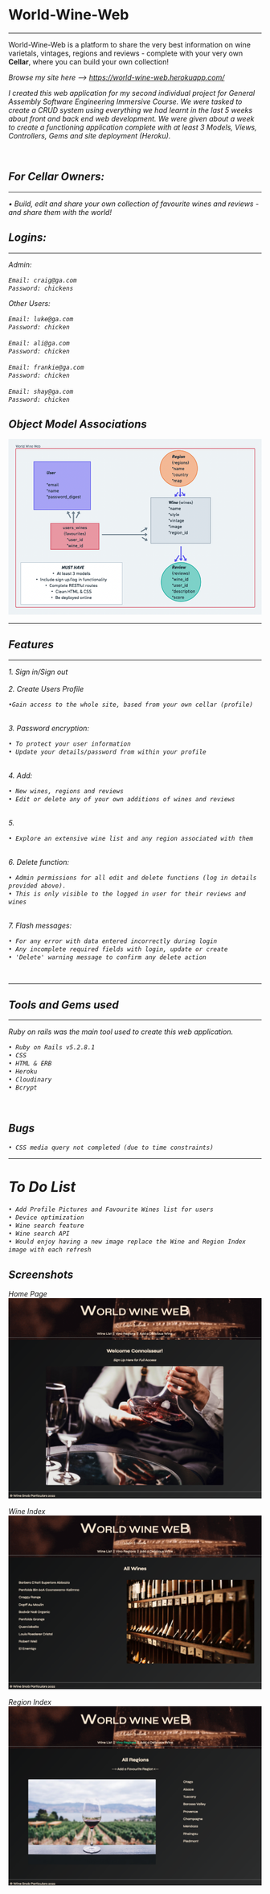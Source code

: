 
<h1> World-Wine-Web </h1>
<hr>
World-Wine-Web is a platform to share the very best information on wine varietals, vintages, regions and reviews - complete with your very own <strong>Cellar</strong>, where you can build your own collection!

<em>Browse my site here --> https://world-wine-web.herokuapp.com/

I created this web application for my second individual project for General Assembly Software Engineering Immersive Course. We were tasked to create a CRUD system using everything we had learnt in the last 5 weeks about front and back end web development. We were given about a week to create a functioning application complete with at least 3 Models, Views, Controllers, Gems and site deployment (Heroku).

<br>

## For Cellar Owners:
<hr>
• Build, edit and share your own collection of favourite wines and reviews - and share them with the world!

<br>

## Logins:
<hr>


Admin:

    Email: craig@ga.com
    Password: chickens

Other Users:

    Email: luke@ga.com
    Password: chicken

    Email: ali@ga.com
    Password: chicken

    Email: frankie@ga.com
    Password: chicken

    Email: shay@ga.com
    Password: chicken

## Object Model Associations

![Wireframe](/app/assets/images/wireframe.png)
<hr>

## Features
<hr>
1. Sign in/Sign out
<br><br>
2. Create Users Profile

    •Gain access to the whole site, based from your own cellar (profile)

<br>
3. Password encryption:

    • To protect your user information
    • Update your details/password from within your profile

<br>
4. Add:

    • New wines, regions and reviews 
    • Edit or delete any of your own additions of wines and reviews
<br>
5. 
    
    • Explore an extensive wine list and any region associated with them
<br>
6. Delete function:

    • Admin permissions for all edit and delete functions (log in details provided above).
    • This is only visible to the logged in user for their reviews and wines
<br>
7. Flash messages:

    • For any error with data entered incorrectly during login
    • Any incomplete required fields with login, update or create
    • 'Delete' warning message to confirm any delete action

<br>
<hr>


## Tools and Gems used
<hr>
Ruby on rails was the main tool used to create this web application. <br>

    • Ruby on Rails v5.2.8.1
    • CSS
    • HTML & ERB
    • Heroku
    • Cloudinary
    • Bcrypt

<br>


## Bugs

    • CSS media query not completed (due to time constraints) 
<hr>

# To Do List

    • Add Profile Pictures and Favourite Wines list for users
    • Device optimization
    • Wine search feature
    • Wine search API 
    • Would enjoy having a new image replace the Wine and Region Index image with each refresh 

## Screenshots

Home Page
![Wireframe](/app/assets/images/homepage.png)
<br>

Wine Index
![Wireframe](/app/assets/images/winelist.png)
<br>

Region Index
![Wireframe](/app/assets/images/regionsindex.png)
<br>












